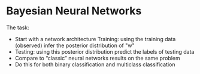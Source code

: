 # Bayesian Neural Networks

The task: 
- Start with a network architecture Training: using the training data (observed) infer the posterior distribution of "w"
- Testing: using this posterior distribution predict the labels of testing data
- Compare to “classic” neural networks results on the same problem
- Do this for both binary classification and multiclass classification